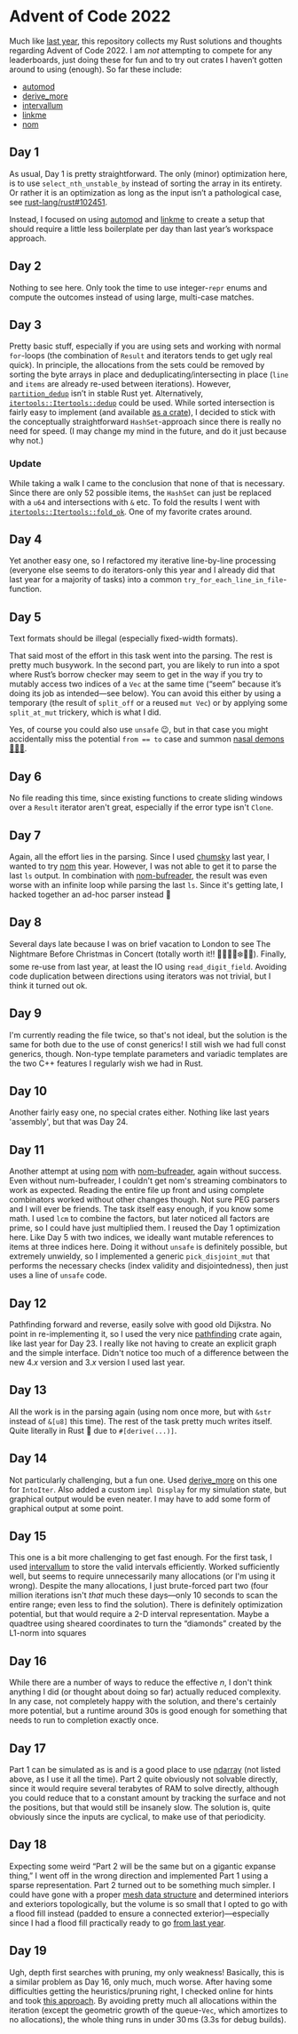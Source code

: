 # Advent of Code 2022

Much like [last year](https://github.com/l0calh05t/advent-of-code-2021), this repository collects my Rust solutions and thoughts regarding Advent of Code 2022.
I am *not* attempting to compete for any leaderboards, just doing these for fun and to try out crates I haven’t gotten around to using (enough).
So far these include:

- [automod](https://github.com/dtolnay/automod)
- [derive_more](https://github.com/JelteF/derive_more)
- [intervallum](https://github.com/ptal/intervallum)
- [linkme](https://github.com/dtolnay/linkme)
- [nom](https://github.com/Geal/nom)

## Day 1

As usual, Day 1 is pretty straightforward.
The only (minor) optimization here, is to use `select_nth_unstable_by` instead of sorting the array in its entirety.
Or rather it is an optimization as long as the input isn’t a pathological case, see [rust-lang/rust#102451](https://github.com/rust-lang/rust/issues/102451).

Instead, I focused on using [automod](https://github.com/dtolnay/automod) and [linkme](https://github.com/dtolnay/linkme) to create a setup that should require a little less boilerplate per day than last year’s workspace approach.

## Day 2

Nothing to see here.
Only took the time to use integer-`repr` enums and compute the outcomes instead of using large, multi-case matches.

## Day 3

Pretty basic stuff, especially if you are using sets and working with normal `for`-loops (the combination of `Result` and iterators tends to get ugly real quick).
In principle, the allocations from the sets could be removed by sorting the byte arrays in place and deduplicating/intersecting in place (`line` and `items` are already re-used between iterations).
However, [`partition_dedup`](https://doc.rust-lang.org/std/primitive.slice.html#method.partition_dedup) isn’t in stable Rust yet.
Alternatively, [`itertools::Itertools::dedup`](https://docs.rs/itertools/latest/itertools/trait.Itertools.html#method.dedup) could be used.
While sorted intersection is fairly easy to implement (and available [as a crate](https://docs.rs/sorted_intersection/latest/sorted_intersection/)), I decided to stick with the conceptually straightforward `HashSet`-approach since there is really no need for speed.
(I may change my mind in the future, and do it just because why not.)

### Update

While taking a walk I came to the conclusion that none of that is necessary.
Since there are only 52 possible items, the `HashSet` can just be replaced with a `u64` and intersections with `&` etc.
To fold the results I went with [`itertools::Itertools::fold_ok`](https://docs.rs/itertools/latest/itertools/trait.Itertools.html#method.fold_ok).
One of my favorite crates around.

## Day 4

Yet another easy one, so I refactored my iterative line-by-line processing (everyone else seems to do iterators-only this year and I already did that last year for a majority of tasks) into a common `try_for_each_line_in_file`-function.

## Day 5

Text formats should be illegal (especially fixed-width formats).

That said most of the effort in this task went into the parsing.
The rest is pretty much busywork.
In the second part, you are likely to run into a spot where Rust’s borrow checker may seem to get in the way if you try to mutably access two indices of a `Vec` at the same time (“seem” because it’s doing its job as intended—see below).
You can avoid this either by using a temporary (the result of `split_off` or a reused `mut Vec`) or by applying some `split_at_mut` trickery, which is what I did.

Yes, of course you could also use `unsafe` 😉, but in that case you might accidentally miss the potential `from == to` case and summon [nasal demons 👃🏻👿](http://catb.org/jargon/html/N/nasal-demons.html).

## Day 6

No file reading this time, since existing functions to create sliding windows over a `Result` iterator aren't great, especially if the error type isn't `Clone`.

## Day 7

Again, all the effort lies in the parsing.
Since I used [chumsky](https://github.com/zesterer/chumsky/) last year, I wanted to try [nom](https://github.com/Geal/nom) this year.
However, I was not able to get it to parse the last `ls` output.
In combination with [nom-bufreader](https://github.com/rust-bakery/nom-bufreader), the result was even worse with an infinite loop while parsing the last `ls`.
Since it's getting late, I hacked together an ad-hoc parser instead 🫤

## Day 8

Several days late because I was on brief vacation to London to see The Nightmare Before Christmas in Concert (totally worth it!! 🎃🎅🏿👻❄️🦇🎄).
Finally, some re-use from last year, at least the IO using `read_digit_field`.
Avoiding code duplication between directions using iterators was not trivial, but I think it turned out ok.

## Day 9

I'm currently reading the file twice, so that's not ideal, but the solution is the same for both due to the use of const generics!
I still wish we had full const generics, though.
Non-type template parameters and variadic templates are the two C++ features I regularly wish we had in Rust.

## Day 10

Another fairly easy one, no special crates either.
Nothing like last years 'assembly', but that was Day 24.

## Day 11

Another attempt at using [nom](https://github.com/Geal/nom) with [nom-bufreader](https://github.com/rust-bakery/nom-bufreader), again without success.
Even without num-bufreader, I couldn't get nom's streaming combinators to work as expected.
Reading the entire file up front and using complete combinators worked without other changes though.
Not sure PEG parsers and I will ever be friends.
The task itself easy enough, if you know some math.
I used `lcm` to combine the factors, but later noticed all factors are prime, so I could have just multiplied them.
I reused the Day 1 optimization here.
Like Day 5 with two indices, we ideally want mutable references to items at three indices here.
Doing it without `unsafe` is definitely possible, but extremely unwieldy, so I implemented a generic `pick_disjoint_mut` that performs the necessary checks (index validity and disjointedness), then just uses a line of `unsafe` code.

## Day 12

Pathfinding forward and reverse, easily solve with good old Dijkstra.
No point in re-implementing it, so I used the very nice [pathfinding](https://github.com/samueltardieu/pathfinding) crate again, like last year for Day 23.
I really like not having to create an explicit graph and the simple interface.
Didn't notice too much of a difference between the new 4.*x* version and 3.*x* version I used last year.

## Day 13

All the work is in the parsing again (using nom once more, but with `&str` instead of `&[u8]` this time).
The rest of the task pretty much writes itself.
Quite literally in Rust 🦀 due to `#[derive(...)]`.

## Day 14

Not particularly challenging, but a fun one.
Used [derive_more](https://github.com/JelteF/derive_more) on this one for `IntoIter`.
Also added a custom `impl Display` for my simulation state, but graphical output would be even neater.
I may have to add some form of graphical output at some point.

## Day 15

This one is a bit more challenging to get fast enough.
For the first task, I used [intervallum](https://github.com/ptal/intervallum) to store the valid intervals efficiently.
Worked sufficiently well, but seems to require unnecessarily many allocations (or I'm using it wrong).
Despite the many allocations, I just brute-forced part two (four million iterations isn't *that* much these days—only 10 seconds to scan the entire range; even less to find the solution).
There is definitely optimization potential, but that would require a 2-D interval representation.
Maybe a quadtree using sheared coordinates to turn the “diamonds” created by the L1-norm into squares

## Day 16

While there are a number of ways to reduce the effective *n*, I don't think anything I did (or thought about doing so far) actually reduced complexity.
In any case, not completely happy with the solution, and there's certainly more potential, but a runtime around 30s is good enough for something that needs to run to completion exactly once.

## Day 17

Part 1 can be simulated as is and is a good place to use [ndarray](https://github.com/rust-ndarray/ndarray) (not listed above, as I use it all the time).
Part 2 quite obviously not solvable directly, since it would require several terabytes of RAM to solve directly, although you could reduce that to a constant amount by tracking the surface and not the positions, but that would still be insanely slow.
The solution is, quite obviously since the inputs are cyclical, to make use of that periodicity.

## Day 18

Expecting some weird “Part 2 will be the same but on a gigantic expanse thing,” I went off in the wrong direction and implemented Part 1 using a sparse representation.
Part 2 turned out to be something much simpler.
I could have gone with a proper [mesh data structure](https://www.igd.fraunhofer.de/sites/default/files/media/biblio/2017/2017_mueller-roemer_ternary_sparse_matrix_representation_for_volumetric_mesh_subdivision_and_processing_on_gpus.pdf) and determined interiors and exteriors topologically, but the volume is so small that I opted to go with a flood fill instead (padded to ensure a connected exterior)—especially since I had a flood fill practically ready to go [from last year](https://github.com/l0calh05t/advent-of-code-2021/blob/trunk/day-09/src/main.rs).

## Day 19

Ugh, depth first searches with pruning, my only weakness!
Basically, this is a similar problem as Day 16, only much, much worse.
After having some difficulties getting the heuristics/pruning right, I checked online for hints and took [this approach](https://www.reddit.com/r/adventofcode/comments/zpihwi/comment/j0zs065/).
By avoiding pretty much all allocations within the iteration (except the geometric growth of the queue-`Vec`, which amortizes to no allocations), the whole thing runs in under 30 ms (3.3s for debug builds).
